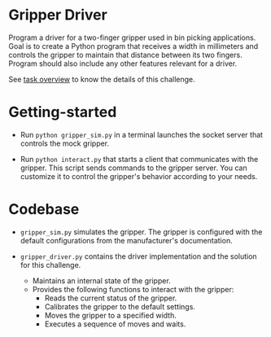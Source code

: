 # Gripper Driver
Program a driver for a two-finger gripper used in bin picking applications. Goal is to create a Python program that receives a width in millimeters and controls the gripper to maintain that distance between its two fingers. Program should also include any other features relevant for a driver. 

See [task overview](task.md) to know the details of this challenge.

# Getting-started
- Run `python gripper_sim.py` in a terminal launches the socket server that controls the mock gripper.

- Run `python interact.py` that starts a client that communicates with the gripper. This script sends commands to the gripper server. You can customize it to control the gripper's behavior according to your needs.

# Codebase
- `gripper_sim.py` simulates the gripper. The gripper is configured with the default configurations from the manufacturer's documentation. 

- `gripper_driver.py` contains the driver implementation and the solution for this challenge.
    -  Maintains an internal state of the gripper.
    -  Provides the following functions to interact with the gripper:
        - Reads the current status of the gripper.
        - Calibrates the gripper to the default settings.
        - Moves the gripper to a specified width.
        - Executes a sequence of moves and waits.



